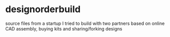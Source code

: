# designorderbuild
source files from a startup I tried to build with two partners based on online CAD assembly, buying kits and sharing/forking designs
